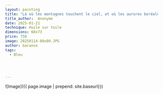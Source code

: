 ```yaml
---
layout: painting
title: "Là où les montagnes touchent le ciel, et où les aurores boréales illuminent la nuit, l'univers murmure ses secrets à ceux qui savent regarder."       
title_author:  Anonyme   
date: 2025-01-21
technique: Huile sur toile
dimensions: 60x73
price: 750
image: 20250114-80x80.JPG
author: Garanse
tags:
  - Bleu
 
  
  
  
---
```

![Image]({{ page.image | prepend: site.baseurl}})

